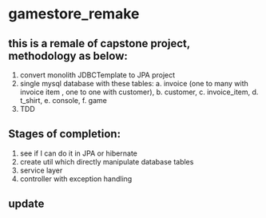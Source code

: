# gamestore_remake

## this is a remale of capstone project, methodology as below:
1.  convert monolith JDBCTemplate to JPA project
2.  single mysql database with these tables:
    a. invoice (one to many with invoice item , one to one with customer),
    b. customer,
    c. invoice_item,
    d. t_shirt,
    e. console,
    f. game
3.  TDD

## Stages of completion:
1. see if I can do it in JPA or hibernate
2. create util which directly manipulate database tables
3. service layer
4. controller with exception handling

## update

